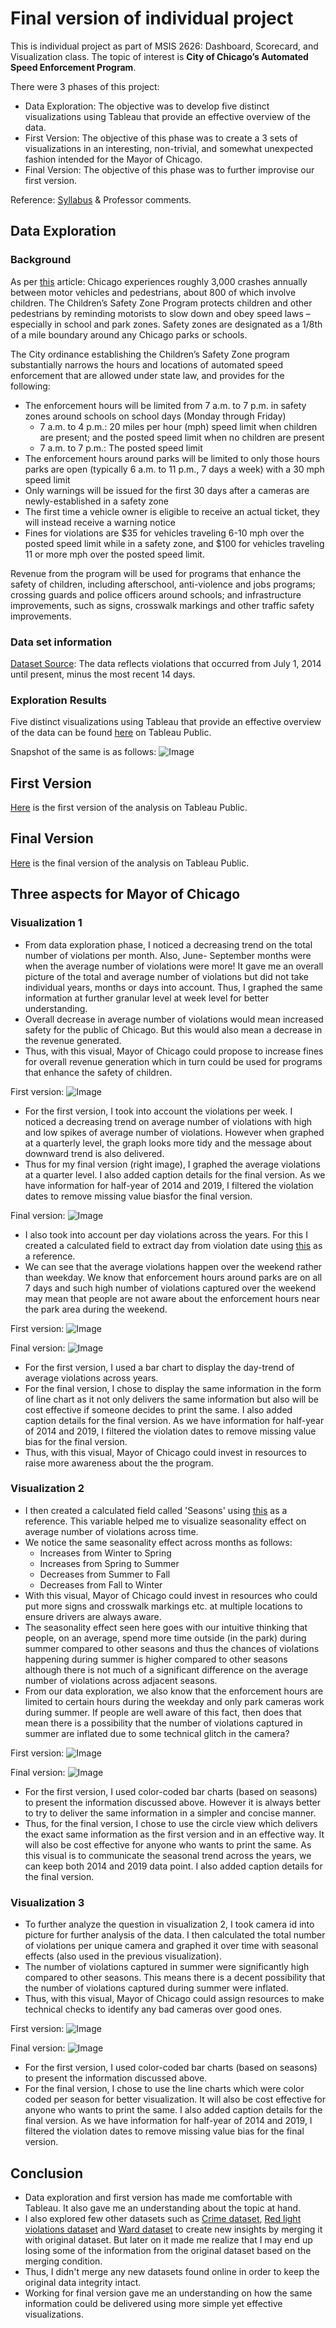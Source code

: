 # Final version of individual project

This is individual project as part of MSIS 2626: Dashboard, Scorecard, and Visualization class. The topic of interest is **City of Chicago’s Automated Speed Enforcement Program**.

There were 3 phases of this project:
* Data Exploration: The objective was to develop five distinct visualizations using Tableau that provide an effective overview of the data.
* First Version: The objective of this phase was to create a 3 sets of visualizations in an interesting, non-trivial, and somewhat unexpected
fashion intended for the Mayor of Chicago.
* Final Version: The objective of this phase was to further improvise our first version.

Reference: [Syllabus](https://github.com/mschermann/msis2629spring2019) & Professor comments.

## Data Exploration

### Background

As per [this](https://www.chicago.gov/city/en/depts/cdot/supp_info/children_s_safetyzoneporgramautomaticspeedenforcement.html) article: Chicago experiences roughly 3,000 crashes annually between motor vehicles and pedestrians, about 800 of which involve children. The Children’s Safety Zone Program protects children and other pedestrians by reminding motorists to slow down and obey speed laws – especially in school and park zones. Safety zones are designated as a 1/8th of a mile boundary around any Chicago parks or schools.

The City ordinance establishing the Children’s Safety Zone program substantially narrows the hours and locations of automated speed enforcement that are allowed under state law, and provides for the following:
* The enforcement hours will be limited from 7 a.m. to 7 p.m. in safety zones around schools on school days (Monday through Friday)
  * 7 a.m. to 4 p.m.: 20 miles per hour (mph) speed limit when children are present; and the posted speed limit when no children are present
  * 7 a.m. to 7 p.m.: The posted speed limit
* The enforcement hours around parks will be limited to only those hours parks are open (typically 6 a.m. to 11 p.m., 7 days a week) with a 30 mph speed limit
* Only warnings will be issued for the first 30 days after a cameras are newly-established in a safety zone
* The first time a vehicle owner is eligible to receive an actual ticket, they will instead receive a warning notice
* Fines for violations are $35 for vehicles traveling 6-10 mph over the posted speed limit while in a safety zone, and $100 for vehicles traveling 11 or more mph over the posted speed limit.  

Revenue from the program will be used for programs that enhance the safety of children, including afterschool, anti-violence and jobs programs; crossing guards and police officers around schools; and infrastructure improvements, such as signs, crosswalk markings and other traffic safety improvements.

### Data set information

[Dataset Source](https://data.cityofchicago.org/Transportation/Speed-Camera-Violations/hhkd-xvj4): The data reflects violations that occurred from July 1, 2014 until present, minus the most recent 14 days. 

### Exploration Results
Five distinct visualizations using Tableau that provide an effective overview of the data can be found [here](https://public.tableau.com/profile/bharati.malik#!/vizhome/Individual_Project_Visuals_1/SingleView) on Tableau Public.

Snapshot of the same is as follows: 
![Image](https://github.com/bharatimalik/Speed_Camera_Violations/blob/master/Phase1.JPG)

## First Version

[Here](https://public.tableau.com/profile/bharati.malik#!/vizhome/Individual_Project_Visuals_2/FindingsforMayorofChicago) is the first version of the analysis on Tableau Public.

## Final Version

[Here](https://public.tableau.com/profile/bharati.malik#!/vizhome/Individual_Project_Visuals_2/FFindingsforMayorofChicago) is the final version of the analysis on Tableau Public.

## Three aspects for Mayor of Chicago

### Visualization 1

* From data exploration phase, I noticed a decreasing trend on the total number of violations per month. Also, June- September months were when the average number of violations were more! It gave me an overall picture of the total and average number of violations but did not take individual years, months or days into account. Thus, I graphed the same information at further granular level at week level for better understanding.
* Overall decrease in average number of violations would mean increased safety for the public of Chicago. But this would also mean a decrease in the revenue generated. 
* Thus, with this visual, Mayor of Chicago could propose to increase fines for overall revenue generation which in turn could be used for programs that enhance the safety of children. 

First version:
![Image](https://github.com/bharatimalik/Speed_Camera_Violations/blob/master/Week.JPG)

 * For the first version, I took into account the violations per week. I noticed a decreasing trend on average number of violations with high and low spikes of average number of violations. However when graphed at a quarterly level, the graph looks more tidy and the message about downward trend is also delivered. 
 * Thus for my final version (right image), I graphed the average violations at a quarter level. I also added caption details for the final version. As we have information for half-year of 2014 and 2019, I filtered the violation dates to remove missing value biasfor the final version.
 
Final version:
![Image](https://github.com/bharatimalik/Speed_Camera_Violations/blob/master/1.JPG)

* I also took into account per day violations across the years. For this I created a calculated field to extract day from violation date using [this](https://community.tableau.com/thread/147716) as a reference. 
* We can see that the average violations happen over the weekend rather than weekday. We know that enforcement hours around parks are on all 7 days and such high number of violations captured over the weekend may mean that people are not aware about the enforcement hours near the park area during the weekend. 

First version:
![Image](https://github.com/bharatimalik/Speed_Camera_Violations/blob/master/Day.JPG)

Final version:
![Image](https://github.com/bharatimalik/Speed_Camera_Violations/blob/master/2.JPG)

* For the first version, I used a bar chart to display the day-trend of average violations across years.
* For the final version, I chose to display the same information in the form of line chart as it not only delivers the same information but also will be cost effective if someone decides to print the same. I also added caption details for the final version. As we have information for half-year of 2014 and 2019, I filtered the violation dates to remove missing value bias for the final version. 
* Thus, with this visual, Mayor of Chicago could invest in resources to raise more awareness about the the program. 

### Visualization 2

* I then created a calculated field called 'Seasons' using [this](https://community.tableau.com/thread/158738) as a reference. This variable helped me to visualize seasonality effect on average number of violations across time. 
* We notice the same seasonality effect across months as follows:
  * Increases from Winter to Spring
  * Increases from Spring to Summer
  * Decreases from Summer to Fall
  * Decreases from Fall to Winter
* With this visual, Mayor of Chicago could invest in resources who could put more signs and crosswalk markings etc. at multiple locations to ensure drivers are always aware.
* The seasonality effect seen here goes with our intuitive thinking that people, on an average, spend more time outside (in the park) during summer compared to other seasons and thus the chances of violations happening during summer is higher compared to other seasons although there is not much of a significant difference on the average number of violations across adjacent seasons.
* From our data exploration, we also know that the enforcement hours are limited to certain hours during the weekday and only park cameras work during summer. If people are well aware of this fact, then does that mean there is a possibility that the number of violations captured in summer are inflated due to some technical glitch in the camera?

First version:
![Image](https://github.com/bharatimalik/Speed_Camera_Violations/blob/master/Monthly.JPG)

Final version:
![Image](https://github.com/bharatimalik/Speed_Camera_Violations/blob/master/3.JPG)

* For the first version, I used color-coded bar charts (based on seasons) to present the information discussed above. However it is always better to try to deliver the same information in a simpler and concise manner.
* Thus, for the final version, I chose to use the circle view which delivers the exact same information as the first version and in an effective way. It will also be cost effective for anyone who wants to print the same. As this visual is to communicate the seasonal trend across the years, we can keep both 2014 and 2019 data point. I also added caption details for the final version.

### Visualization 3

* To further analyze the question in visualization 2, I took camera id into picture for further analysis of the data. I then calculated the total number of violations per unique camera and graphed it over time with seasonal effects (also used in the previous visualization). 
* The number of violations captured in summer were significantly high compared to other seasons. This means there is a decent possibility that the number of violations captured during summer were inflated.
* Thus, with this visual, Mayor of Chicago could assign resources to make technical checks to identify any bad cameras over good ones.

First version:
![Image](https://github.com/bharatimalik/Speed_Camera_Violations/blob/master/Camera.JPG)

Final version:
![Image](https://github.com/bharatimalik/Speed_Camera_Violations/blob/master/4.JPG)

* For the first version, I used color-coded bar charts (based on seasons) to present the information discussed above. 
* For the final version, I chose to use the line charts which were color coded per season for better visualization. It will also be cost effective for anyone who wants to print the same. I also added caption details for the final version. As we have information for half-year of 2014 and 2019, I filtered the violation dates to remove missing value bias for the final version.

## Conclusion

* Data exploration and first version has made me comfortable with Tableau. It also gave me an understanding about the topic at hand.
* I also explored few other datasets such as [Crime dataset](https://data.cityofchicago.org/Public-Safety/Crimes-2001-to-present/ijzp-q8t2), [Red light violations dataset](https://data.cityofchicago.org/Transportation/Red-Light-Camera-Violations/spqx-js37) and [Ward dataset](https://data.cityofchicago.org/Facilities-Geographic-Boundaries/Ward-Offices/htai-wnw4) to create new insights by merging it with original dataset. But later on it made me realize that I may end up losing some of the information from the original dataset based on the merging condition. 
* Thus, I didn't merge any new datasets found online in order to keep the original data integrity intact.
* Working for final version gave me an understanding on how the same information could be delivered using more simple yet effective visualizations.
